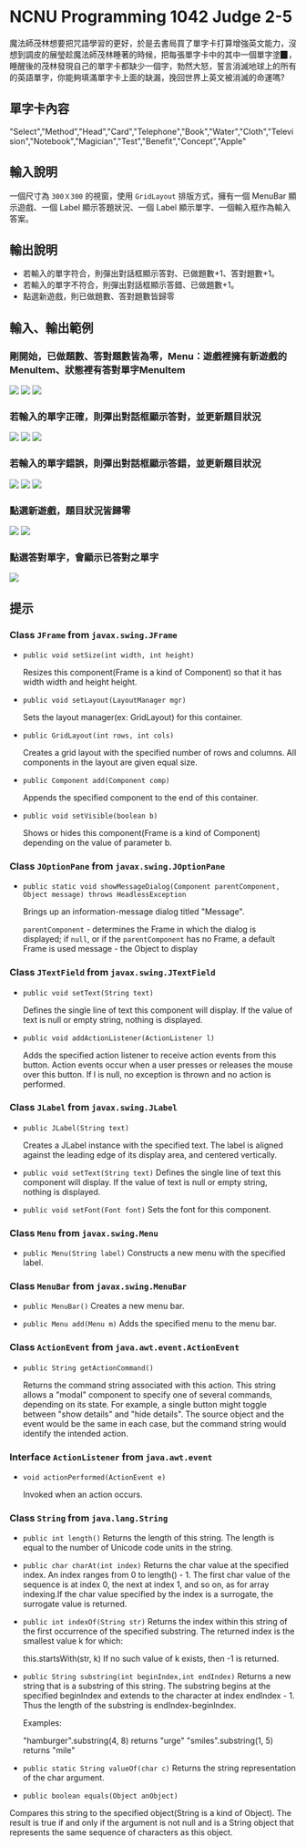 # NCNU Programming 1042 Judge 2-5

魔法師茂林想要把咒語學習的更好，於是去書局買了單字卡打算增強英文能力，沒想到調皮的展瑩趁魔法師茂林睡著的時候，把每張單字卡中的其中一個單字塗▉，睡醒後的茂林發現自己的單字卡都缺少一個字，勃然大怒，誓言消滅地球上的所有的英語單字，你能夠填滿單字卡上面的缺漏，挽回世界上英文被消滅的命運嗎?

## 單字卡內容
"Select","Method","Head","Card","Telephone","Book","Water","Cloth","Television","Notebook","Magician","Test","Benefit","Concept","Apple"

## 輸入說明
一個尺寸為 `300Ｘ300` 的視窗，使用 `GridLayout` 排版方式，擁有一個 MenuBar 顯示遊戲、一個 Label 顯示答題狀況、一個 Label 顯示單字、一個輸入框作為輸入答案。

## 輸出說明
- 若輸入的單字符合，則彈出對話框顯示答對、已做題數+1、答對題數+1。
- 若輸入的單字不符合，則彈出對話框顯示答錯、已做題數+1。
- 點選新遊戲，則已做題數、答對題數皆歸零

## 輸入、輸出範例

### 剛開始，已做題數、答對題數皆為零，Menu：遊戲裡擁有新遊戲的MenuItem、狀態裡有答對單字MenuItem
![](http://i.imgur.com/k8L7HKS.png)
![](http://i.imgur.com/dkFkztg.png)
![](http://i.imgur.com/ZDNkTy2.png)


### 若輸入的單字正確，則彈出對話框顯示答對，並更新題目狀況
![](http://i.imgur.com/WfpUOYV.png)
![](http://i.imgur.com/QHXH0k0.png)
![](http://i.imgur.com/Oqkp3dD.png)


### 若輸入的單字錯誤，則彈出對話框顯示答錯，並更新題目狀況
![](http://i.imgur.com/DVfX5Jw.png)
![](http://i.imgur.com/0FGcgqy.png)
![](http://i.imgur.com/j0Rz5PC.png)


### 點選新遊戲，題目狀況皆歸零
![](http://i.imgur.com/n9xba4m.png)
![](http://i.imgur.com/RFmG9Sf.png)



### 點選答對單字，會顯示已答對之單字
![](http://i.imgur.com/k5eAfZk.png)


## 提示

### Class `JFrame` from `javax.swing.JFrame`
- `public void setSize(int width, int height)`
  
  Resizes this component(Frame is a kind of Component) so that it has width width and height height.
- `public void setLayout(LayoutManager mgr)`
  
  Sets the layout manager(ex: GridLayout) for this container.
- `public GridLayout(int rows, int cols)`
  
  Creates a grid layout with the specified number of rows and columns. All components in the layout are given equal size.
- `public Component add(Component comp)`
  
  Appends the specified component to the end of this container.
- `public void setVisible(boolean b)`
  
  Shows or hides this component(Frame is a kind of Component) depending on the value of parameter b.
  
### Class `JOptionPane` from `javax.swing.JOptionPane`
- `public static void showMessageDialog(Component parentComponent, Object message) throws HeadlessException`
  
  Brings up an information-message dialog titled "Message".
  
  `parentComponent` - determines the Frame in which the dialog is displayed; if `null`, or if the `parentComponent` has no Frame, a default Frame is used message - the Object to display
### Class `JTextField` from `javax.swing.JTextField`
- `public void setText(String text)`
  
  Defines the single line of text this component will display. If the value of text is null or empty string, nothing is displayed.
- `public void addActionListener(ActionListener l)`
  
  Adds the specified action listener to receive action events from this button. Action events occur when a user presses or releases the mouse over this button. If l is null, no exception is thrown and no action is performed.
  
### Class `JLabel` from `javax.swing.JLabel`
- `public JLabel(String text)`
  
  Creates a JLabel instance with the specified text. The label is aligned against the leading edge of its display area, and centered vertically.
- `public void setText(String text)`
  Defines the single line of text this component will display. If the value of text is null or empty string, nothing is displayed.
  
- `public void setFont(Font font)` 
  Sets the font for this component.

### Class `Menu` from `javax.swing.Menu`
- `public Menu(String label)`
	Constructs a new menu with the specified label.
	

### Class `MenuBar` from `javax.swing.MenuBar`
- `public MenuBar()`
	Creates a new menu bar.
	
- `public Menu add(Menu m)`
  Adds the specified menu to the menu bar.
  



### Class `ActionEvent` from `java.awt.event.ActionEvent`
- `public String getActionCommand()`
  
  Returns the command string associated with this action. This string allows a "modal" component to specify one of several commands, depending on its state. For example, a single button might toggle between "show details" and "hide details". The source object and the event would be the same in each case, but the command string would identify the intended action.

### Interface `ActionListener` from `java.awt.event`
- `void actionPerformed(ActionEvent e)`
  
  Invoked when an action occurs.
  
  
	

### Class `String` from `java.lang.String`
- `public int length()`
	Returns the length of this string. The length is equal to the number of Unicode code units in the string.
	
- `public char charAt(int index)`
  Returns the char value at the specified index. An index ranges from 0 to length() - 1. The first char value of the sequence is at index 0, the next at index 1, and so on, as for array indexing.If the char value specified by the index is a surrogate, the surrogate value is returned.
  
- `public int indexOf(String str)`
  Returns the index within this string of the first occurrence of the specified substring.
  The returned index is the smallest value k for which:

     this.startsWith(str, k)
	 If no such value of k exists, then -1 is returned.
	 
- `public String substring(int beginIndex,int endIndex)`
  Returns a new string that is a substring of this string. The substring begins at the specified beginIndex and extends to the character at index endIndex - 1. Thus the length of the substring is endIndex-beginIndex.
  
  Examples:

     "hamburger".substring(4, 8) returns "urge"
     "smiles".substring(1, 5) returns "mile"
	 
- `public static String valueOf(char c)`
  Returns the string representation of the char argument.
  
 - `public boolean equals(Object anObject)`
  
  Compares this string to the specified object(String is a kind of Object). The result is true if and only if the argument is not null and is a String object that represents the same sequence of characters as this object.
